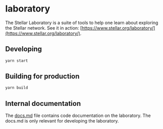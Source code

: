 # laboratory

The Stellar Laboratory is a suite of tools to help one learn about exploring the
Stellar network. See it in action:
[https://www.stellar.org/laboratory/](https://www.stellar.org/laboratory/).

## Developing

```sh
yarn start
```

## Building for production

```sh
yarn build
```

## Internal documentation

The [docs.md](./docs.md) file contains code documentation on the laboratory. The
docs.md is only relevant for developing the laboratory.
